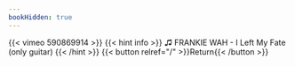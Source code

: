 ```yaml
---
bookHidden: true
---
```


{{< vimeo 590869914 >}}
{{< hint info >}}
♫ FRANKIE WAH - I Left My Fate (only guitar)
{{< /hint >}}
{{< button relref="/" >}}Return{{< /button >}}
